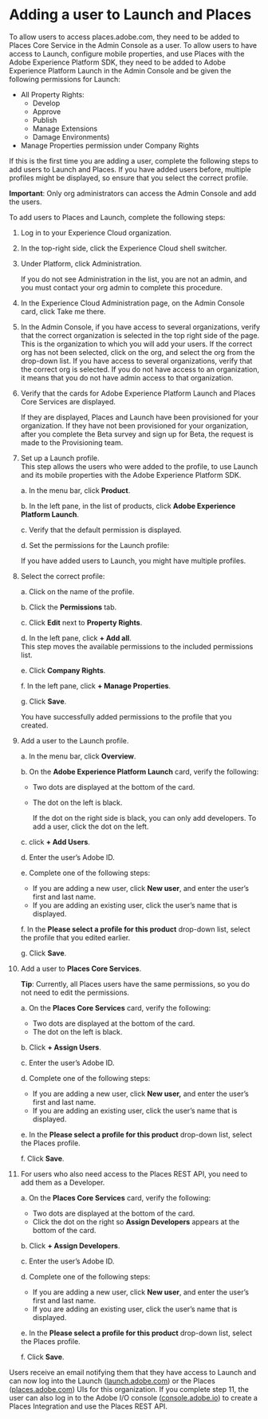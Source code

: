 # Adding a user to Launch and Places

To allow users to access places.adobe.com, they need to be added to Places Core Service in the Admin Console as a user. To allow users to have access to Launch, configure mobile properties, and use Places with the Adobe Experience Platform SDK, they need to be added to Adobe Experience Platform Launch in the Admin Console and be given the following permissions for Launch:

* All Property Rights:
  * Develop
  * Approve
  * Publish
  * Manage Extensions
  * Damage Environments\)
* Manage Properties permission under Company Rights 

If this is the first time you are adding a user, complete the following steps to add users to Launch and Places. If you have added users before, multiple profiles might be displayed, so ensure that you select the correct profile.

**Important**: Only org administrators can access the Admin Console and add the users.

To add users to Places and Launch, complete the following steps:

1. Log in to your Experience Cloud organization.
2. In the top-right side, click the Experience Cloud shell switcher.
3. Under Platform, click Administration.

   If you do not see Administration in the list, you are not an admin, and you must contact your org admin to complete this procedure.

4. In the Experience Cloud Administration page, on the Admin Console card, click Take me there.
5. In the Admin Console, if you have access to several organizations, verify that the correct organization is selected in the top right side of the page. This is the organization to which you will add your users. If the correct org has not been selected, click on the org, and select the org from the drop-down list. If you have access to several organizations, verify that the correct org is selected. If you do not have access to an organization, it means that you do not have admin access to that organization.
6. Verify that the cards for Adobe Experience Platform Launch and Places Core Services are displayed.

   If they are displayed, Places and Launch have been provisioned for your organization. If they have not been provisioned for your organization, after you complete the Beta survey and sign up for Beta, the request is made to the Provisioning team.

7. Set up a Launch profile.  
   This step allows the users who were added to the profile, to use Launch and its mobile properties with the Adobe Experience Platform SDK.

   a. In the menu bar, click **Product**.

   b. In the left pane, in the list of products, click **Adobe Experience Platform Launch**.

   c. Verify that the default permission is displayed.

   d. Set the permissions for the Launch profile:

   If you have added users to Launch, you might have multiple profiles.

8. Select the correct profile:

   a. Click on the name of the profile.

   b. Click the **Permissions** tab.

   c. Click **Edit** next to **Property Rights**.

   d. In the left pane, click **+ Add all**.   
   This step moves the available permissions to the included permissions list.

   e. Click **Company Rights**.

   f. In the left pane, click **+ Manage Properties**.

   g. Click **Save**.

   You have successfully added permissions to the profile that you created.

9. Add a user to the Launch profile.

   a. In the menu bar, click **Overview**.

   b. On the **Adobe Experience Platform Launch** card, verify the following:

   * Two dots are displayed at the bottom of the card.
   * The dot on the left is black.

     If the dot on the right side is black, you can only add developers. To add a user, click the dot on the left.

   c. click **+ Add Users**.

   d. Enter the user’s Adobe ID.

   e. Complete one of the following steps:

   * If you are adding a new user, click **New user**, and enter the user’s first and last name.
   * If you are adding an existing user, click the user’s name that is displayed.

   f. In the **Please select a profile for this product** drop-down list, select the profile that you edited earlier.

   g. Click **Save**.

10. Add a user to **Places Core Services**.

    **Tip**: Currently, all Places users have the same permissions, so you do not need to edit the permissions.

    a. On the **Places Core Services** card, verify the following:

    * Two dots are displayed at the bottom of the card.
    * The dot on the left is black.

    b. Click **+ Assign Users**.

    c. Enter the user’s Adobe ID.

    d. Complete one of the following steps:

    * If you are adding a new user, click **New user,** and enter the user’s first and last name.
    * If you are adding an existing user, click the user’s name that is displayed.

    e. In the **Please select a profile for this product** drop-down list, select the Places profile.

    f. Click **Save**.

11. For users who also need access to the Places REST API, you need to add them as a Developer.

    a. On the **Places Core Services** card, verify the following:

    * Two dots are displayed at the bottom of the card.
    * Click the dot on the right so **Assign Developers** appears at the bottom of the card.

    b. Click **+ Assign Developers**.

    c. Enter the user’s Adobe ID.

    d. Complete one of the following steps:

    * If you are adding a new user, click **New user**, and enter the user’s first and last name.
    * If you are adding an existing user, click the user’s name that is displayed.

    e. In the **Please select a profile for this product** drop-down list, select the Places profile.

    f. Click **Save**.

Users receive an email notifying them that they have access to Launch and can now log into the Launch \([launch.adobe.com](https://launch.adobe.com)\) or the Places \([places.adobe.com](https://places.adobe.com)\) UIs for this organization. If you complete step 11, the user can also log in to the Adobe I/O console \([console.adobe.io](https://console.adobe.io)\) to create a Places Integration and use the Places REST API.


